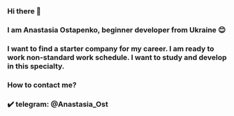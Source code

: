 ### Hi there 👋
### I am Anastasia Ostapenko, beginner developer from Ukraine 😊
### I want to find a starter company for my career. І am ready to work non-standard work schedule. I want to study and develop in this specialty.

### How to contact me?
###   ✔️ telegram: @Anastasia_Ost

<!--
**anastasiaOst/anastasiaOst** is a ✨ _special_ ✨ repository because its `README.md` (this file) appears on your GitHub profile.

Here are some ideas to get you started:

- 🔭 I’m currently working on ...
- 🌱 I’m currently learning ...
- 👯 I’m looking to collaborate on ...
- 🤔 I’m looking for help with ...
- 💬 Ask me about ...
- 📫 How to reach me: ...
- 😄 Pronouns: ...
- ⚡ Fun fact: ...
-->
